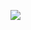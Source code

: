 <a href="https://lab.plant-humanities.org"><img src="https://dev-visual-essays.netlify.app/images/ve-button.png"></a>
<param ve-config
       title="Pitcher Plant: From Exotic Curiosity to Endangered Species"
       author="Kristan M. Hanson"
       source-image="blob:null/350ec559-ab4d-204b-ad69-901393a2d9adhttps://www.biodiversitylibrary.org/item/53838#page/149/mode/1up"
       banner="nepenthesrafflessiana_BHL_crop.jpg"
       layout="vtl">

